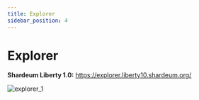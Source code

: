 ```yaml
---
title: Explorer
sidebar_position: 4
---
```


# Explorer

**Shardeum Liberty 1.0:** https://explorer.liberty10.shardeum.org/

![explorer_1](/img/explorer/explorer.png)
